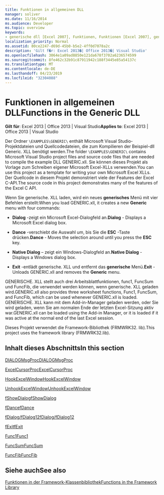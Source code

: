 ```yaml
---
title: Funktionen in allgemeinen DLL
manager: soliver
ms.date: 11/16/2014
ms.audience: Developer
ms.topic: overview
keywords:
- generische dll [Excel 2007], Funktionen, Funktionen [Excel 2007], generische DLL
localization_priority: Normal
ms.assetid: 80ce2247-d69d-45b0-b5e2-4ff0d7078a2c
description: 'Gilt f�r: Excel 2013�| Office 2013�| Visual Studio'
ms.openlocfilehash: 3064e1a09ad8850e121da678f3702a6236574599
ms.sourcegitcommit: 8fe462c32b91c87911942c188f3445e85a54137c
ms.translationtype: MT
ms.contentlocale: de-DE
ms.lasthandoff: 04/23/2019
ms.locfileid: "32304088"
---
```

# <a name="functions-in-the-generic-dll"></a><span data-ttu-id="e0f41-104">Funktionen in allgemeinen DLL</span><span class="sxs-lookup"><span data-stu-id="e0f41-104">Functions in the Generic DLL</span></span>

 <span data-ttu-id="e0f41-105">**Gilt für**: Excel 2013 | Office 2013 | Visual Studio</span><span class="sxs-lookup"><span data-stu-id="e0f41-105">**Applies to**: Excel 2013 | Office 2013 | Visual Studio</span></span> 
  
<span data-ttu-id="e0f41-106">Der Ordner `\EXAMPLES\GENERIC\` enthält Microsoft Visual Studio-Projektdateien und Quellcodedateien, die zum Kompilieren der Beispiel-dll Generic. XLL benötigt werden.</span><span class="sxs-lookup"><span data-stu-id="e0f41-106">The folder  `\EXAMPLES\GENERIC\` contains Microsoft Visual Studio project files and source code files that are needed to compile the example DLL GENERIC.xll.</span></span> <span data-ttu-id="e0f41-107">Sie können dieses Projekt als Vorlage zum Schreiben eigener Microsoft Excel-XLLs verwenden.</span><span class="sxs-lookup"><span data-stu-id="e0f41-107">You can use this project as a template for writing your own Microsoft Excel XLLs.</span></span> <span data-ttu-id="e0f41-108">Der Quellcode in diesem Projekt demonstriert viele der Features der Excel C-API.</span><span class="sxs-lookup"><span data-stu-id="e0f41-108">The source code in this project demonstrates many of the features of the Excel C API.</span></span> 
  
<span data-ttu-id="e0f41-109">Wenn Sie generische. XLL laden, wird ein neues **generisches** Menü mit vier Befehlen erstellt:</span><span class="sxs-lookup"><span data-stu-id="e0f41-109">When you load GENERIC.xll, it creates a new **Generic** menu with four commands:</span></span> 
  
- <span data-ttu-id="e0f41-110">**Dialog** -zeigt ein Microsoft Excel-Dialogfeld an.</span><span class="sxs-lookup"><span data-stu-id="e0f41-110">**Dialog** - Displays a Microsoft Excel dialog box.</span></span> 
    
- <span data-ttu-id="e0f41-111">**Dance** -verschiebt die Auswahl um, bis Sie die **ESC** -Taste drücken.</span><span class="sxs-lookup"><span data-stu-id="e0f41-111">**Dance** - Moves the selection around until you press the **ESC** key.</span></span> 
    
- <span data-ttu-id="e0f41-112">**Native Dialog** – zeigt ein Windows-Dialogfeld an.</span><span class="sxs-lookup"><span data-stu-id="e0f41-112">**Native Dialog** - Displays a Windows dialog box.</span></span> 
    
- <span data-ttu-id="e0f41-113">**Exit** -entlädt generische. XLL und entfernt das **generische** Menü.</span><span class="sxs-lookup"><span data-stu-id="e0f41-113">**Exit** - Unloads GENERIC.xll and removes the **Generic** menu.</span></span> 
    
<span data-ttu-id="e0f41-114">GENERISCHE. XLL stellt auch drei Arbeitsblattfunktionen, func1, FuncSum und FuncFib, die verwendet werden können, wenn generische. XLL geladen wird.</span><span class="sxs-lookup"><span data-stu-id="e0f41-114">GENERIC.xll also provides three worksheet functions, Func1, FuncSum, and FuncFib, which can be used whenever GENERIC.xll is loaded.</span></span> <span data-ttu-id="e0f41-115">GENERISCHE. XLL kann mit dem Add-in-Manager geladen werden, oder Sie wird geladen, wenn Sie am normalen Ende der letzten Excel-Sitzung aktiv war.</span><span class="sxs-lookup"><span data-stu-id="e0f41-115">GENERIC.xll can be loaded using the Add-in Manager, or it is loaded if it was active at the normal end of the last Excel session.</span></span>
  
<span data-ttu-id="e0f41-116">Dieses Projekt verwendet die Framework-Bibliothek (FRMWRK32. lib).</span><span class="sxs-lookup"><span data-stu-id="e0f41-116">This project uses the framework library (FRMWRK32.lib).</span></span>
  
## <a name="in-this-section"></a><span data-ttu-id="e0f41-117">Inhalt dieses Abschnitts</span><span class="sxs-lookup"><span data-stu-id="e0f41-117">In this section</span></span>

[<span data-ttu-id="e0f41-118">DIALOGMsgProc</span><span class="sxs-lookup"><span data-stu-id="e0f41-118">DIALOGMsgProc</span></span>](dialogmsgproc.md)
  
[<span data-ttu-id="e0f41-119">ExcelCursorProc</span><span class="sxs-lookup"><span data-stu-id="e0f41-119">ExcelCursorProc</span></span>](excelcursorproc.md)
  
[<span data-ttu-id="e0f41-120">HookExcelWindow</span><span class="sxs-lookup"><span data-stu-id="e0f41-120">HookExcelWindow</span></span>](hookexcelwindow.md)
  
[<span data-ttu-id="e0f41-121">UnhookExcelWindow</span><span class="sxs-lookup"><span data-stu-id="e0f41-121">UnhookExcelWindow</span></span>](unhookexcelwindow.md)
  
[<span data-ttu-id="e0f41-122">fShowDialog</span><span class="sxs-lookup"><span data-stu-id="e0f41-122">fShowDialog</span></span>](fshowdialog.md)
  
[<span data-ttu-id="e0f41-123">fDance</span><span class="sxs-lookup"><span data-stu-id="e0f41-123">fDance</span></span>](fdance.md)
  
[<span data-ttu-id="e0f41-124">fDialog/fDialog12</span><span class="sxs-lookup"><span data-stu-id="e0f41-124">fDialog/fDialog12</span></span>](fdialog-fdialog12.md)
  
[<span data-ttu-id="e0f41-125">fExit</span><span class="sxs-lookup"><span data-stu-id="e0f41-125">fExit</span></span>](fexit.md)
  
[<span data-ttu-id="e0f41-126">Func1</span><span class="sxs-lookup"><span data-stu-id="e0f41-126">Func1</span></span>](func1.md)
  
[<span data-ttu-id="e0f41-127">FuncSum</span><span class="sxs-lookup"><span data-stu-id="e0f41-127">FuncSum</span></span>](funcsum.md)
  
[<span data-ttu-id="e0f41-128">FuncFib</span><span class="sxs-lookup"><span data-stu-id="e0f41-128">FuncFib</span></span>](funcfib.md)
  
## <a name="see-also"></a><span data-ttu-id="e0f41-129">Siehe auch</span><span class="sxs-lookup"><span data-stu-id="e0f41-129">See also</span></span>



[<span data-ttu-id="e0f41-130">Funktionen in der Framework-Klassenbibliothek</span><span class="sxs-lookup"><span data-stu-id="e0f41-130">Functions in the Framework Library</span></span>](functions-in-the-framework-library.md)


